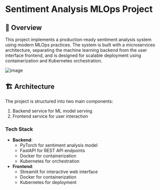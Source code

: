 # Sentiment Analysis MLOps Project

## 🚀 Overview
This project implements a production-ready sentiment analysis system using modern MLOps practices. The system is built with a microservices architecture, separating the machine learning backend from the user interface frontend, and is designed for scalable deployment using containerization and Kubernetes orchestration.

![image](https://github.com/user-attachments/assets/d63dca79-cc3c-440a-a199-4c24da671030)


## 🏗️ Architecture

The project is structured into two main components:
1. Backend service for ML model serving
2. Frontend service for user interaction

### Tech Stack
- **Backend**:
  - PyTorch for sentiment analysis model
  - FastAPI for REST API endpoints
  - Docker for containerization
  - Kubernetes for orchestration
- **Frontend**:
  - Streamlit for interactive web interface
  - Docker for containerization
  - Kubernetes for deployment

